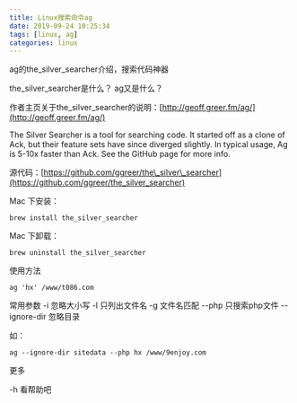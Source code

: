 ```yaml
---
title: Linux搜索命令ag
date: 2019-09-24 10:25:34
tags: [linux, ag]
categories: linux
---
```


ag的the\_silver\_searcher介绍，搜索代码神器

<!-- more -->

the\_silver\_searcher是什么？ ag又是什么？

作者主页关于the\_silver\_searcher的说明：[http://geoff.greer.fm/ag/](http://geoff.greer.fm/ag/)

The Silver Searcher is a tool for searching code. It started off as a clone of Ack, but their feature sets have since diverged slightly. In typical usage, Ag is 5-10x faster than Ack. See the GitHub page for more info.

源代码：[https://github.com/ggreer/the\_silver\_searcher](https://github.com/ggreer/the_silver_searcher)


Mac 下安装：

``` 
brew install the_silver_searcher
```

Mac 下卸载：

```
brew uninstall the_silver_searcher
```

使用方法

```
ag 'hx' /www/t086.com

```

常用参数
-i 忽略大小写
-l 只列出文件名
-g 文件名匹配
--php 只搜索php文件
--ignore-dir 忽略目录

如：

```
ag --ignore-dir sitedata --php hx /www/9enjoy.com
```

更多

-h 看帮助吧